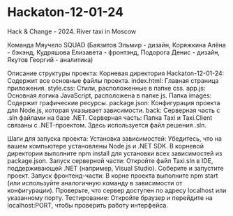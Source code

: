 # Hackaton-12-01-24
Hack &amp; Change - 2024. River taxi in Moscow

Команда Мяучело SQUAD (Баязитов Эльмир - дизайн, Коряжкина Алёна - бэкэнд, Кудряшова Елизавета - фронтэнд, Подорога Денис - дизайн, Якутов Георгий - аналитика)

Описание структуры проекта:
Корневая директория Hackaton-12-01-24: Содержит все основные файлы проекта.
index.html: Главная страница приложения.
style.css: Стили, расположенные в папке css.
app.js: Основная логика JavaScript, расположена в папке js.
Папка images: Содержит графические ресурсы.
package.json: Конфигурация проекта для Node.js, которая указывает зависимости.
back: Серверная часть с .sln файлами на базе .NET.
Серверная часть: Папка Taxi и Taxi.Client связаны с .NET-проектом. Здесь используется файл решения .sln.

Шаги для запуска проекта:
Установка зависимостей: Убедитесь, что на вашем компьютере установлены Node.js и .NET SDK.
В корневой директории выполните npm install для установки всех зависимостей из package.json.
Запуск серверной части:
Откройте файл Taxi.sln в IDE, поддерживающей .NET (например, Visual Studio).
Соберите и запустите проект.
Запуск фронтенд-части: В корне проекта выполните npm start (или используйте аналогичную команду в зависимости от конфигурации).
Проверьте, что сервер доступен по адресу localhost или указанному порту.
Тестирование: Откройте браузер и перейдите на localhost:PORT, чтобы проверить работу интерфейса.